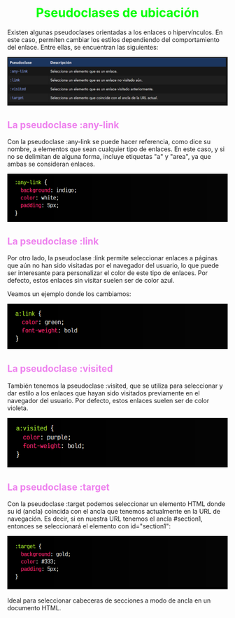# <span style="color:lime"><center>Pseudoclases de ubicación</center></span>

Existen algunas pseudoclases orientadas a los enlaces o hipervínculos. En este caso, permiten cambiar los estilos dependiendo del comportamiento del enlace. Entre ellas, se encuentran las siguientes:

![alt text](./imagenes-pseudoclases-de-ubicacion/image.png)

## <span style="color:violet">La pseudoclase :any-link</span>
Con la pseudoclase :any-link se puede hacer referencia, como dice su nombre, a elementos que sean cualquier tipo de enlaces. En este caso, y si no se delimitan de alguna forma, incluye etiquetas "a" y "area", ya que ambas se consideran enlaces.

![alt text](./imagenes-pseudoclases-de-ubicacion/image-1.png)

## <span style="color:violet">La pseudoclase :link</span>
Por otro lado, la pseudoclase :link permite seleccionar enlaces a páginas que aún no han sido visitadas por el navegador del usuario, lo que puede ser interesante para personalizar el color de este tipo de enlaces. Por defecto, estos enlaces sin visitar suelen ser de color azul.

Veamos un ejemplo donde los cambiamos:

![alt text](./imagenes-pseudoclases-de-ubicacion/image-2.png)

## <span style="color:violet">La pseudoclase :visited</span>
También tenemos la pseudoclase :visited, que se utiliza para seleccionar y dar estilo a los enlaces que hayan sido visitados previamente en el navegador del usuario. Por defecto, estos enlaces suelen ser de color violeta.

![alt text](./imagenes-pseudoclases-de-ubicacion/image-3.png)

## <span style="color:violet">La pseudoclase :target</span>
Con la pseudoclase :target podemos seleccionar un elemento HTML donde su id (ancla) coincida con el ancla que tenemos actualmente en la URL de navegación. Es decir, si en nuestra URL tenemos el ancla #section1, entonces se seleccionará el elemento con id="section1":

![alt text](./imagenes-pseudoclases-de-ubicacion/image-4.png)

Ideal para seleccionar cabeceras de secciones a modo de ancla en un documento HTML.

